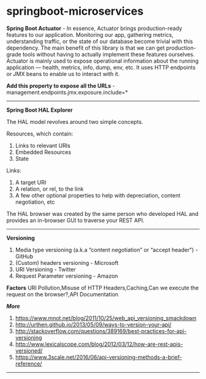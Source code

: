 # springboot-microservices

**Spring Boot Actuator** - In essence, Actuator brings production-ready features to our application.
Monitoring our app, gathering metrics, understanding traffic, or the state of our database become trivial with this dependency.
The main benefit of this library is that we can get production-grade tools without having to actually implement these features ourselves.
Actuator is mainly used to expose operational information about the running application — health, metrics, info, dump, env, etc. It uses HTTP endpoints or JMX beans to enable us to interact with it.

**Add this property to expose all the URLs** - management.endpoints.jmx.exposure.include=*

---
**Spring Boot HAL Explorer** 

The HAL model revolves around two simple concepts.

Resources, which contain:
1. Links to relevant URIs
2. Embedded Resources
3. State

Links:
1. A target URI
2. A relation, or rel, to the link
3. A few other optional properties to help with depreciation, content negotiation, etc

The HAL browser was created by the same person who developed HAL and provides an in-browser GUI to traverse your REST API.

---

**Versioning**

1. Media type versioning (a.k.a “content negotiation” or “accept header”) - GitHub
2. (Custom) headers versioning - Microsoft
3. URI Versioning - Twitter
4. Request Parameter versioning - Amazon

**Factors**
URI Pollution,Misuse of HTTP Headers,Caching,Can we execute the request on the browser?,API Documentation

***More***
1. https://www.mnot.net/blog/2011/10/25/web_api_versioning_smackdown
2. http://urthen.github.io/2013/05/09/ways-to-version-your-api/
3. http://stackoverflow.com/questions/389169/best-practices-for-api-versioning
4. http://www.lexicalscope.com/blog/2012/03/12/how-are-rest-apis-versioned/
5. https://www.3scale.net/2016/06/api-versioning-methods-a-brief-reference/

---
